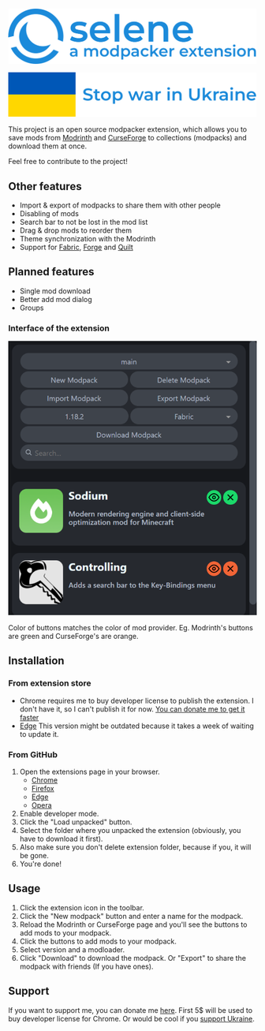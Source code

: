 ![](icons/text-logo.svg)

[![](images/stop-war.svg)](https://bank.gov.ua/en/news/all/natsionalniy-bank-vidkriv-spetsrahunok-dlya-zboru-koshtiv-na-potrebi-armiyi)

This project is an open source modpacker extension, which allows you to save mods from [Modrinth](https://modrinth.com/mods) and [CurseForge](https://www.curseforge.com/minecraft/mc-mods) to collections (modpacks) and download them at once.

Feel free to contribute to the project!

## Other features

-   Import & export of modpacks to share them with other people
-   Disabling of mods
-   Search bar to not be lost in the mod list
-   Drag & drop mods to reorder them
-   Theme synchronization with the Modrinth
-   Support for [Fabric](https://fabricmc.net/), [Forge](https://files.minecraftforge.net/net/minecraftforge/forge/) and [Quilt](https://quiltmc.org/)

## Planned features

-   Single mod download
-   Better add mod dialog
-   Groups

### Interface of the extension

![](images/screenshot.png)

Color of buttons matches the color of mod provider. Eg. Modrinth's buttons are green and CurseForge's are orange.

## Installation

### From extension store

-   Chrome requires me to buy developer license to publish the extension. I don't have it, so I can't publish it for now. [You can donate me to get it faster](#support)
-   [Edge](https://microsoftedge.microsoft.com/addons/detail/selene-modpacker/dfnmpodechfppakhgbdpjmcilmlfolpa) This version might be outdated because it takes a week of waiting to update it.

### From GitHub

1. Open the extensions page in your browser.
    - [Chrome](chrome://extensions)
    - [Firefox](about:addons)
    - [Edge](edge://extensions)
    - [Opera](opera://extensions)
2. Enable developer mode.
3. Click the "Load unpacked" button.
4. Select the folder where you unpacked the extension (obviously, you have to download it first).
5. Also make sure you don't delete extension folder, because if you, it will be gone.
6. You're done!

## Usage

1. Click the extension icon in the toolbar.
2. Click the "New modpack" button and enter a name for the modpack.
3. Reload the Modrinth or CurseForge page and you'll see the buttons to add mods to your modpack.
4. Click the buttons to add mods to your modpack.
5. Select version and a modloader.
6. Click "Download" to download the modpack. Or "Export" to share the modpack with friends (If you have ones).

## Support

If you want to support me, you can donate me [here](https://www.paypal.com/donate/?hosted_button_id=DRPEBNY8MAYLE). First 5$ will be used to buy developer license for Chrome.
Or would be cool if you [support Ukraine](https://bank.gov.ua/en/news/all/natsionalniy-bank-vidkriv-spetsrahunok-dlya-zboru-koshtiv-na-potrebi-armiyi).
